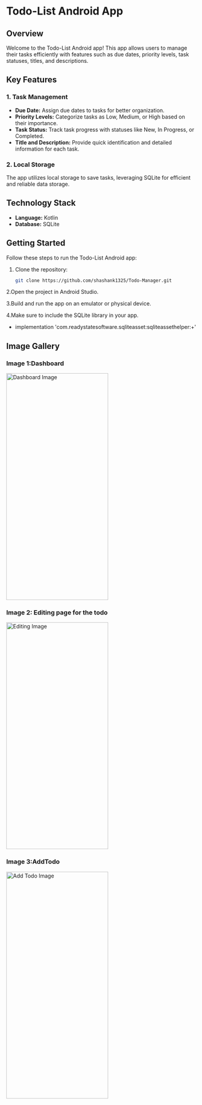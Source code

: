 # Todo-List Android App

## Overview

Welcome to the Todo-List Android app! This app allows users to manage their tasks efficiently with features such as due dates, priority levels, task statuses, titles, and descriptions.

## Key Features

### 1. Task Management
- **Due Date:** Assign due dates to tasks for better organization.
- **Priority Levels:** Categorize tasks as Low, Medium, or High based on their importance.
- **Task Status:** Track task progress with statuses like New, In Progress, or Completed.
- **Title and Description:** Provide quick identification and detailed information for each task.

### 2. Local Storage
The app utilizes local storage to save tasks, leveraging SQLite for efficient and reliable data storage.

## Technology Stack

- **Language:** Kotlin
- **Database:** SQLite

## Getting Started

Follow these steps to run the Todo-List Android app:

1. Clone the repository:
   ```bash
   git clone https://github.com/shashank1325/Todo-Manager.git
   
2.Open the project in Android Studio.

3.Build and run the app on an emulator or physical device.

4.Make sure to include the SQLite library in your app.
   - implementation 'com.readystatesoftware.sqliteasset:sqliteassethelper:+'

## Image Gallery

### Image 1:Dashboard
<img src="images/DashBoard.png" alt="Dashboard Image" width="270" height="600"/>

### Image 2: Editing page for the todo
<img src="images/Edit_todo.png" alt="Editing Image" width="270" height="600"/>


### Image 3:AddTodo
<img src="images/add_todo.png" alt="Add Todo Image" width="270" height="600"/>



